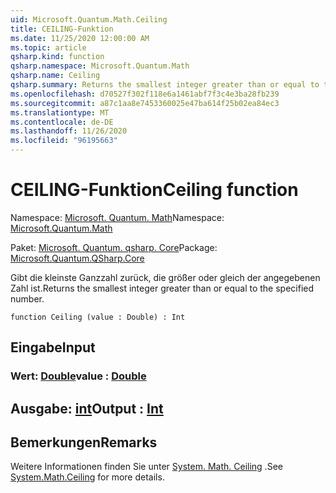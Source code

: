 ```yaml
---
uid: Microsoft.Quantum.Math.Ceiling
title: CEILING-Funktion
ms.date: 11/25/2020 12:00:00 AM
ms.topic: article
qsharp.kind: function
qsharp.namespace: Microsoft.Quantum.Math
qsharp.name: Ceiling
qsharp.summary: Returns the smallest integer greater than or equal to the specified number.
ms.openlocfilehash: d70527f302f118e6a1461abf7f3c4e3ba28fb239
ms.sourcegitcommit: a87c1aa8e7453360025e47ba614f25b02ea84ec3
ms.translationtype: MT
ms.contentlocale: de-DE
ms.lasthandoff: 11/26/2020
ms.locfileid: "96195663"
---
```

# <a name="ceiling-function"></a><span data-ttu-id="2cb6f-102">CEILING-Funktion</span><span class="sxs-lookup"><span data-stu-id="2cb6f-102">Ceiling function</span></span>

<span data-ttu-id="2cb6f-103">Namespace: [Microsoft. Quantum. Math](xref:Microsoft.Quantum.Math)</span><span class="sxs-lookup"><span data-stu-id="2cb6f-103">Namespace: [Microsoft.Quantum.Math](xref:Microsoft.Quantum.Math)</span></span>

<span data-ttu-id="2cb6f-104">Paket: [Microsoft. Quantum. qsharp. Core](https://nuget.org/packages/Microsoft.Quantum.QSharp.Core)</span><span class="sxs-lookup"><span data-stu-id="2cb6f-104">Package: [Microsoft.Quantum.QSharp.Core](https://nuget.org/packages/Microsoft.Quantum.QSharp.Core)</span></span>


<span data-ttu-id="2cb6f-105">Gibt die kleinste Ganzzahl zurück, die größer oder gleich der angegebenen Zahl ist.</span><span class="sxs-lookup"><span data-stu-id="2cb6f-105">Returns the smallest integer greater than or equal to the specified number.</span></span>

```qsharp
function Ceiling (value : Double) : Int
```


## <a name="input"></a><span data-ttu-id="2cb6f-106">Eingabe</span><span class="sxs-lookup"><span data-stu-id="2cb6f-106">Input</span></span>

### <a name="value--double"></a><span data-ttu-id="2cb6f-107">Wert: [Double](xref:microsoft.quantum.lang-ref.double)</span><span class="sxs-lookup"><span data-stu-id="2cb6f-107">value : [Double](xref:microsoft.quantum.lang-ref.double)</span></span>





## <a name="output--int"></a><span data-ttu-id="2cb6f-108">Ausgabe: [int](xref:microsoft.quantum.lang-ref.int)</span><span class="sxs-lookup"><span data-stu-id="2cb6f-108">Output : [Int](xref:microsoft.quantum.lang-ref.int)</span></span>



## <a name="remarks"></a><span data-ttu-id="2cb6f-109">Bemerkungen</span><span class="sxs-lookup"><span data-stu-id="2cb6f-109">Remarks</span></span>

<span data-ttu-id="2cb6f-110">Weitere Informationen finden Sie unter [System. Math. Ceiling](https://docs.microsoft.com/dotnet/api/system.math.ceiling) .</span><span class="sxs-lookup"><span data-stu-id="2cb6f-110">See [System.Math.Ceiling](https://docs.microsoft.com/dotnet/api/system.math.ceiling) for more details.</span></span>